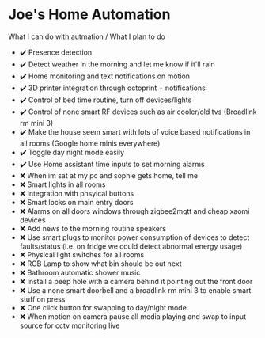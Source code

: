 # Joe's Home Automation

What I can do with autmation / What I plan to do
- :heavy_check_mark: Presence detection 
- :heavy_check_mark: Detect weather in the morning and let me know if it'll rain
- :heavy_check_mark: Home monitoring and text notifications on motion
- :heavy_check_mark: 3D printer integration through octoprint + notifications
- :heavy_check_mark: Control of bed time routine, turn off devices/lights
- :heavy_check_mark: Control of none smart RF devices such as air cooler/old tvs (Broadlink rm mini 3)
- :heavy_check_mark: Make the house seem smart with lots of voice based notifications in all rooms (Google home minis everywhere)
- :heavy_check_mark: Toggle day night mode easily
- :heavy_check_mark: Use Home assistant time inputs to set morning alarms 
- :x: When im sat at my pc and sophie gets home, tell me
- :x: Smart lights in all rooms
- :x: Integration with phsyical buttons
- :x: Smart locks on main entry doors
- :x: Alarms on all doors windows through zigbee2mqtt and cheap xaomi devices
- :x: Add news to the morning routine speakers
- :x: Use smart plugs to monitor power consumption of devices to detect faults/status (i.e. on fridge we could detect abnormal energy usage)
- :x: Physical light switches for all rooms
- :x: RGB Lamp to show what bin should be out next
- :x: Bathroom automatic shower music
- :x: Install a peep hole with a camera behind it pointing out the front door
- :x: Use a none smart doorbell and a broadlink rm mini 3 to enable smart stuff on press
- :x: One click button for swapping to day/night mode
- :x: When motion on camera pause all media playing and swap to input source for cctv monitoring live
